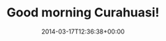 ---
retweeted: false
source: <a href="http://www.myplume.com/" rel="nofollow">Plume for Android</a>
entities:
  user_mentions: []
  urls: []
  symbols: []
  media:
  - expanded_url: https://twitter.com/bascht/status/445539202609188864/photo/1
    indices:
    - '24'
    - '46'
    url: http://t.co/8aBYqttU7i
    media_url: http://pbs.twimg.com/media/Bi7fi0DIIAAfFU5.jpg
    id_str: '445539202336563200'
    id: '445539202336563200'
    media_url_https: https://pbs.twimg.com/media/Bi7fi0DIIAAfFU5.jpg
    sizes:
      large:
        w: '1296'
        h: '728'
        resize: fit
      medium:
        w: '1200'
        h: '674'
        resize: fit
      small:
        w: '680'
        h: '382'
        resize: fit
      thumb:
        w: '150'
        h: '150'
        resize: crop
    type: photo
    display_url: pic.twitter.com/8aBYqttU7i
  hashtags: []
display_text_range:
- '0'
- '46'
favorite_count: '5'
id_str: '445539202609188864'
truncated: false
retweet_count: '1'
id: '445539202609188864'
possibly_sensitive: false
created_at: Mon Mar 17 12:36:38 +0000 2014
favorited: false
full_text: Good morning Curahuasi!
lang: in
extended_entities:
  media:
  - expanded_url: https://twitter.com/bascht/status/445539202609188864/photo/1
    indices:
    - '24'
    - '46'
    url: http://t.co/8aBYqttU7i
    media_url: http://pbs.twimg.com/media/Bi7fi0DIIAAfFU5.jpg
    id_str: '445539202336563200'
    id: '445539202336563200'
    media_url_https: https://pbs.twimg.com/media/Bi7fi0DIIAAfFU5.jpg
    sizes:
      large:
        w: '1296'
        h: '728'
        resize: fit
      medium:
        w: '1200'
        h: '674'
        resize: fit
      small:
        w: '680'
        h: '382'
        resize: fit
      thumb:
        w: '150'
        h: '150'
        resize: crop
    type: photo
    display_url: pic.twitter.com/8aBYqttU7i
tags:
- pesos:twitter
date: '2014-03-17T12:36:38+00:00'
src: https://twitter.com/bascht/status/445539202609188864
original_url: https://twitter.com/bascht/status/445539202609188864
type: twitter_tweet
media_url: https://img.bascht.com/twitter/pbs.twimg.com/media/Bi7fi0DIIAAfFU5.jpg
text: Good morning Curahuasi!
title: Good morning Curahuasi!

---